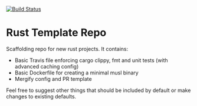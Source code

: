 [![Build Status](https://travis-ci.com/gnosis/rust-template.svg?branch=main)](https://travis-ci.com/gnosis/rust-template)

# Rust Template Repo

Scaffolding repo for new rust projects. It contains:

- Basic Travis file enforcing cargo clippy, fmt and unit tests (with advanced caching config)
- Basic Dockerfile for creating a minimal musl binary
- Mergify config and PR template

Feel free to suggest other things that should be included by default or make changes to existing defaults.

